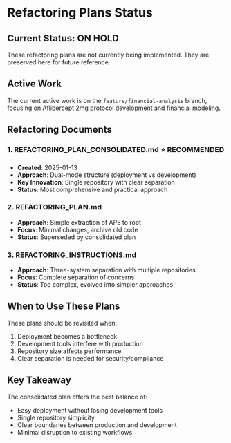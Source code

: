 # Refactoring Plans Status

## Current Status: ON HOLD
These refactoring plans are not currently being implemented. They are preserved here for future reference.

## Active Work
The current active work is on the `feature/financial-analysis` branch, focusing on Aflibercept 2mg protocol development and financial modeling.

## Refactoring Documents

### 1. REFACTORING_PLAN_CONSOLIDATED.md ⭐ RECOMMENDED
- **Created**: 2025-01-13
- **Approach**: Dual-mode structure (deployment vs development)
- **Key Innovation**: Single repository with clear separation
- **Status**: Most comprehensive and practical approach

### 2. REFACTORING_PLAN.md
- **Approach**: Simple extraction of APE to root
- **Focus**: Minimal changes, archive old code
- **Status**: Superseded by consolidated plan

### 3. REFACTORING_INSTRUCTIONS.md
- **Approach**: Three-system separation with multiple repositories
- **Focus**: Complete separation of concerns
- **Status**: Too complex, evolved into simpler approaches

## When to Use These Plans
These plans should be revisited when:
1. Deployment becomes a bottleneck
2. Development tools interfere with production
3. Repository size affects performance
4. Clear separation is needed for security/compliance

## Key Takeaway
The consolidated plan offers the best balance of:
- Easy deployment without losing development tools
- Single repository simplicity
- Clear boundaries between production and development
- Minimal disruption to existing workflows